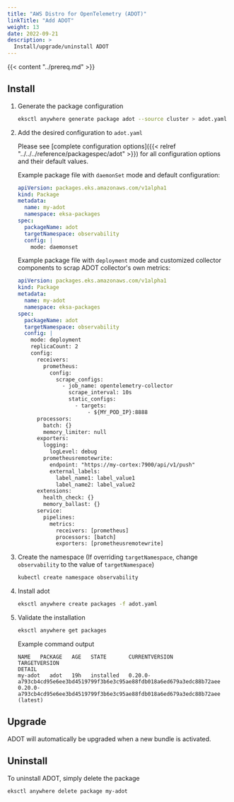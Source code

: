 ```yaml
---
title: "AWS Distro for OpenTelemetry (ADOT)"
linkTitle: "Add ADOT"
weight: 13
date: 2022-09-21
description: >
  Install/upgrade/uninstall ADOT
---
```


{{< content "../prereq.md" >}}


## Install

<!-- this content needs to be indented so the numbers are automatically incremented -->
1. Generate the package configuration
   ```bash
   eksctl anywhere generate package adot --source cluster > adot.yaml
   ```

1. Add the desired configuration to `adot.yaml`

   Please see [complete configuration options]({{< relref "../../../reference/packagespec/adot" >}}) for all configuration options and their default values.

   Example package file with `daemonSet` mode and default configuration:
   ```yaml
   apiVersion: packages.eks.amazonaws.com/v1alpha1
   kind: Package
   metadata:
     name: my-adot
     namespace: eksa-packages
   spec:
     packageName: adot
     targetNamespace: observability
     config: | 
       mode: daemonset
   ```

   Example package file with `deployment` mode and customized collector components to scrap
   ADOT collector's own metrics:
   ```yaml
   apiVersion: packages.eks.amazonaws.com/v1alpha1
   kind: Package
   metadata:
     name: my-adot
     namespace: eksa-packages
   spec:
     packageName: adot
     targetNamespace: observability
     config: | 
       mode: deployment
       replicaCount: 2
       config:
         receivers:
           prometheus:
             config:
               scrape_configs:
                 - job_name: opentelemetry-collector
                   scrape_interval: 10s
                   static_configs:
                     - targets:
                         - ${MY_POD_IP}:8888
         processors:
           batch: {}
           memory_limiter: null
         exporters:
           logging:
             logLevel: debug
           prometheusremotewrite:
             endpoint: "https://my-cortex:7900/api/v1/push"
             external_labels:
               label_name1: label_value1
               label_name2: label_value2
         extensions:
           health_check: {}
           memory_ballast: {}
         service:
           pipelines:
             metrics:
               receivers: [prometheus]
               processors: [batch]
               exporters: [prometheusremotewrite]
   ```

1. Create the namespace
  (If overriding `targetNamespace`, change `observability` to the value of `targetNamespace`)
   ```bash
   kubectl create namespace observability
   ```

1. Install adot

   ```bash
   eksctl anywhere create packages -f adot.yaml
   ```

1. Validate the installation

   ```bash
   eksctl anywhere get packages
   ```

   Example command output
   ```
   NAME   PACKAGE   AGE   STATE       CURRENTVERSION                                                            TARGETVERSION                                                                   DETAIL
   my-adot   adot   19h   installed   0.20.0-a793cb4cd95e6ee3bd4519799f3b6e3c95ae88fdb018a6ed679a3edc88b72aee   0.20.0-a793cb4cd95e6ee3bd4519799f3b6e3c95ae88fdb018a6ed679a3edc88b72aee (latest)
   ```

## Upgrade

ADOT will automatically be upgraded when a new bundle is activated.

## Uninstall

To uninstall ADOT, simply delete the package

```bash
eksctl anywhere delete package my-adot
```

